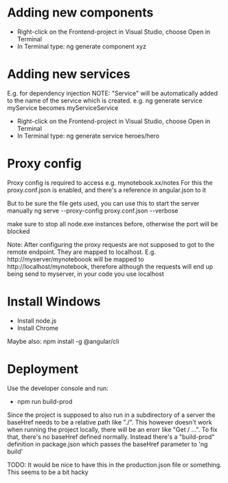 # Adding new components
* Right-click on the Frontend-project in Visual Studio, choose Open in Terminal
* In Terminal type: ng generate component xyz

# Adding new services
E.g. for dependency injection
NOTE: "Service" will be automatically added to the name of the service which is created. e.g. ng generate service myService becomes myServiceService
* Right-click on the Frontend-project in Visual Studio, choose Open in Terminal
* In Terminal type: ng generate service heroes/hero

# Proxy config
Proxy config is required to access e.g. mynotebook.xx/notes
For this the proxy.conf.json is enabled, and there's a reference in angular.json to it

But to be sure the file gets used, you can use this to start the server manually
ng serve --proxy-config proxy.conf.json --verbose

make sure to stop all node.exe instances before, otherwise the port will be blocked

Note: After configuring the proxy requests are not supposed to got to the remote endpoint. They are mapped
to localhost. E.g. http://myserver/mynoteboook will be mapped to http://localhost/mynotebook, therefore
although the requests will end up being send to myserver, in your code you use localhost

# Install Windows
* Install node.js
* Install Chrome

Maybe also:  npm install -g @angular/cli

# Deployment
Use the developer console and run:
* npm run build-prod

Since the project is supposed to also run in a subdirectory of a server the baseHref needs to be a relative path like "./".
This however doesn't work when running the project locally, there will be an erorr like "Get / ...". To fix that, there's
no baseHref defined normally. Instead there's a "build-prod" definition in package.json which passes the baseHref parameter to 'ng build'

TODO: It would be nice to have this in the production.json file or something. This seems to be a bit hacky